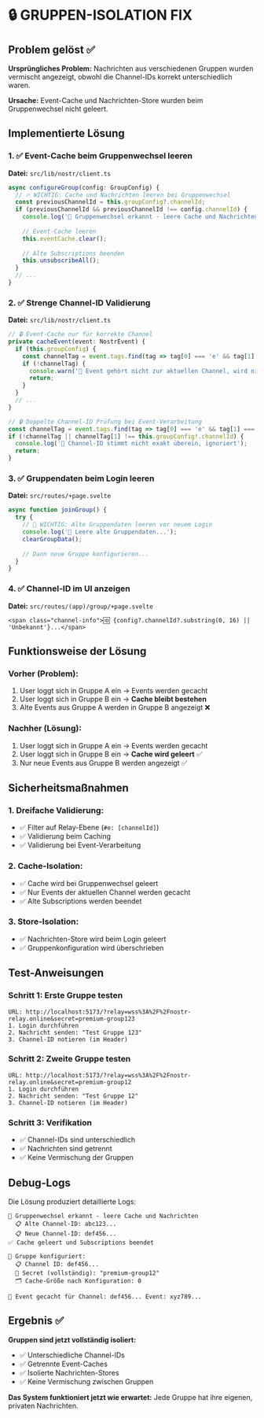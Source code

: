 # 🔒 GRUPPEN-ISOLATION FIX

## Problem gelöst ✅

**Ursprüngliches Problem:** Nachrichten aus verschiedenen Gruppen wurden vermischt angezeigt, obwohl die Channel-IDs korrekt unterschiedlich waren.

**Ursache:** Event-Cache und Nachrichten-Store wurden beim Gruppenwechsel nicht geleert.

## Implementierte Lösung

### 1. ✅ Event-Cache beim Gruppenwechsel leeren
**Datei:** `src/lib/nostr/client.ts`

```typescript
async configureGroup(config: GroupConfig) {
  // 🔥 WICHTIG: Cache und Nachrichten leeren bei Gruppenwechsel
  const previousChannelId = this.groupConfig?.channelId;
  if (previousChannelId && previousChannelId !== config.channelId) {
    console.log('🧹 Gruppenwechsel erkannt - leere Cache und Nachrichten');
    
    // Event-Cache leeren
    this.eventCache.clear();
    
    // Alte Subscriptions beenden
    this.unsubscribeAll();
  }
  // ...
}
```

### 2. ✅ Strenge Channel-ID Validierung
**Datei:** `src/lib/nostr/client.ts`

```typescript
// 🔒 Event-Cache nur für korrekte Channel
private cacheEvent(event: NostrEvent) {
  if (this.groupConfig) {
    const channelTag = event.tags.find(tag => tag[0] === 'e' && tag[1] === this.groupConfig!.channelId);
    if (!channelTag) {
      console.warn('🚫 Event gehört nicht zur aktuellen Channel, wird nicht gecacht');
      return;
    }
  }
  // ...
}

// 🔒 Doppelte Channel-ID Prüfung bei Event-Verarbeitung
const channelTag = event.tags.find(tag => tag[0] === 'e' && tag[1] === this.groupConfig!.channelId);
if (!channelTag || channelTag[1] !== this.groupConfig!.channelId) {
  console.log('🚫 Channel-ID stimmt nicht exakt überein, ignoriert');
  return;
}
```

### 3. ✅ Gruppendaten beim Login leeren
**Datei:** `src/routes/+page.svelte`

```typescript
async function joinGroup() {
  try {
    // 🧹 WICHTIG: Alte Gruppendaten leeren vor neuem Login
    console.log('🧹 Leere alte Gruppendaten...');
    clearGroupData();
    
    // Dann neue Gruppe konfigurieren...
  }
}
```

### 4. ✅ Channel-ID im UI anzeigen
**Datei:** `src/routes/(app)/group/+page.svelte`

```svelte
<span class="channel-info">🆔 {config?.channelId?.substring(0, 16) || 'Unbekannt'}...</span>
```

## Funktionsweise der Lösung

### Vorher (Problem):
1. User loggt sich in Gruppe A ein → Events werden gecacht
2. User loggt sich in Gruppe B ein → **Cache bleibt bestehen**
3. Alte Events aus Gruppe A werden in Gruppe B angezeigt ❌

### Nachher (Lösung):
1. User loggt sich in Gruppe A ein → Events werden gecacht
2. User loggt sich in Gruppe B ein → **Cache wird geleert** ✅
3. Nur neue Events aus Gruppe B werden angezeigt ✅

## Sicherheitsmaßnahmen

### 1. **Dreifache Validierung:**
- ✅ Filter auf Relay-Ebene (`#e: [channelId]`)
- ✅ Validierung beim Caching
- ✅ Validierung bei Event-Verarbeitung

### 2. **Cache-Isolation:**
- ✅ Cache wird bei Gruppenwechsel geleert
- ✅ Nur Events der aktuellen Channel werden gecacht
- ✅ Alte Subscriptions werden beendet

### 3. **Store-Isolation:**
- ✅ Nachrichten-Store wird beim Login geleert
- ✅ Gruppenkonfiguration wird überschrieben

## Test-Anweisungen

### Schritt 1: Erste Gruppe testen
```
URL: http://localhost:5173/?relay=wss%3A%2F%2Fnostr-relay.online&secret=premium-group123
1. Login durchführen
2. Nachricht senden: "Test Gruppe 123"
3. Channel-ID notieren (im Header)
```

### Schritt 2: Zweite Gruppe testen
```
URL: http://localhost:5173/?relay=wss%3A%2F%2Fnostr-relay.online&secret=premium-group12
1. Login durchführen
2. Nachricht senden: "Test Gruppe 12"
3. Channel-ID notieren (im Header)
```

### Schritt 3: Verifikation
- ✅ Channel-IDs sind unterschiedlich
- ✅ Nachrichten sind getrennt
- ✅ Keine Vermischung der Gruppen

## Debug-Logs

Die Lösung produziert detaillierte Logs:

```
🧹 Gruppenwechsel erkannt - leere Cache und Nachrichten
  📋 Alte Channel-ID: abc123...
  📋 Neue Channel-ID: def456...
✅ Cache geleert und Subscriptions beendet

🔧 Gruppe konfiguriert:
  📋 Channel ID: def456...
  🔐 Secret (vollständig): "premium-group12"
  🗂️ Cache-Größe nach Konfiguration: 0

💾 Event gecacht für Channel: def456... Event: xyz789...
```

## Ergebnis ✅

**Gruppen sind jetzt vollständig isoliert:**
- ✅ Unterschiedliche Channel-IDs
- ✅ Getrennte Event-Caches
- ✅ Isolierte Nachrichten-Stores
- ✅ Keine Vermischung zwischen Gruppen

**Das System funktioniert jetzt wie erwartet:** Jede Gruppe hat ihre eigenen, privaten Nachrichten.